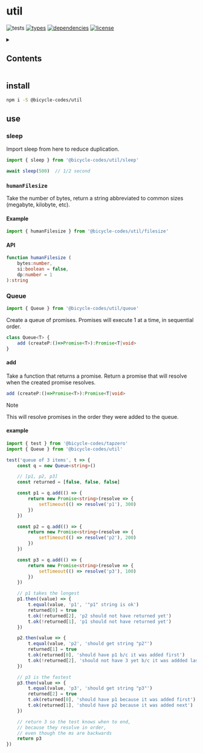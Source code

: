 # util
![tests](https://github.com/bicycle-codes/util/actions/workflows/nodejs.yml/badge.svg)
[![types](https://img.shields.io/npm/types/@bicycle-codes/util?style=flat-square)](README.md)
[![dependencies](https://img.shields.io/badge/dependencies-zero-brightgreen.svg?style=flat-square)](package.json)
[![license](https://img.shields.io/badge/license-MIT-brightgreen.svg?style=flat-square)](LICENSE)

<details>
<summary><h2>Contents</h2></summary>

<!-- toc -->

- [install](#install)
- [use](#use)
  * [sleep](#sleep)
  * [`humanFilesize`](#humanfilesize)
  * [Queue](#queue)

<!-- tocstop -->

</details>

## install
```sh
npm i -S @bicycle-codes/util
```

## use

### sleep
Import sleep from here to reduce duplication.

```js
import { sleep } from '@bicycle-codes/util/sleep'

await sleep(500)  // 1/2 second
```

### `humanFilesize`
Take the number of bytes, return a string abbreviated to common sizes (megabyte, kilobyte, etc).

#### Example
```ts
import { humanFilesize } from '@bicycle-codes/util/filesize'
```

#### API

```ts
function humanFilesize (
    bytes:number,
    si:boolean = false,
    dp:number = 1
):string
```

### Queue
```js
import { Queue } from '@bicycle-codes/util/queue'
```

Create a queue of promises. Promises will execute 1 at a time, in sequential order.

```ts
class Queue<T> {
    add (createP:()=>Promise<T>):Promise<T|void>
}
```

#### add
Take a function that returns a promise. Return a promise that will resolve when
the created promise resolves.

```ts
add (createP:()=>Promise<T>):Promise<T|void>
```

> [!NOTE]  
> This will resolve promises in the order they were added to the queue.

#### example

```ts
import { test } from '@bicycle-codes/tapzero'
import { Queue } from '@bicycle-codes/util'

test('queue of 3 items', t => {
    const q = new Queue<string>()

    // [p1, p2, p3]
    const returned = [false, false, false]

    const p1 = q.add(() => {
        return new Promise<string>(resolve => {
            setTimeout(() => resolve('p1'), 300)
        })
    })

    const p2 = q.add(() => {
        return new Promise<string>(resolve => {
            setTimeout(() => resolve('p2'), 200)
        })
    })

    const p3 = q.add(() => {
        return new Promise<string>(resolve => {
            setTimeout(() => resolve('p3'), 100)
        })
    })

    // p1 takes the longest
    p1.then((value) => {
        t.equal(value, 'p1', '"p1" string is ok')
        returned[0] = true
        t.ok(!returned[2], 'p2 should not have returned yet')
        t.ok(!returned[1], 'p1 should not have returned yet')
    })

    p2.then(value => {
        t.equal(value, 'p2', 'should get string "p2"')
        returned[1] = true
        t.ok(returned[0], 'should have p1 b/c it was added first')
        t.ok(!returned[2], 'should not have 3 yet b/c it was addded last')
    })

    // p3 is the fastest
    p3.then(value => {
        t.equal(value, 'p3', 'should get string "p3"')
        returned[2] = true
        t.ok(returned[0], 'should have p1 because it was added first')
        t.ok(returned[1], 'should have p2 because it was added next')
    })

    // return 3 so the test knows when to end,
    // because they resolve in order,
    // even though the ms are backwards
    return p3
})
```
